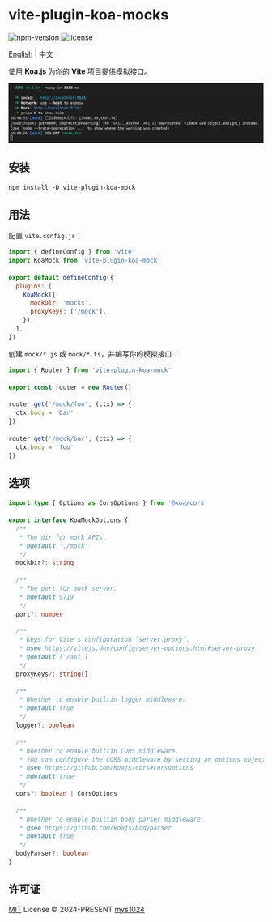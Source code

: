 # vite-plugin-koa-mocks

[![npm-version](https://img.shields.io/npm/v/vite-plugin-koa-mock?style=flat-square&color=%23cb3837)](https://www.npmjs.com/package/vite-plugin-koa-mock)
[![license](https://img.shields.io/github/license/Abu1999/vite-plugin-koa-mock?&style=flat-square)](./LICENSE)

[English](./README.md) | 中文

使用 **Koa.js** 为你的 **Vite** 项目提供模拟接口。

![logger](https://raw.githubusercontent.com/Abu1999/vite-plugin-koa-mock/main/images/cover.png)

## 安装

```shell
npm install -D vite-plugin-koa-mock
```

## 用法

配置 `vite.config.js`：

```javascript
import { defineConfig } from 'vite'
import KoaMock from 'vite-plugin-koa-mock'

export default defineConfig({
  plugins: [
    KoaMock({
      mockDir: 'mocks',
      proxyKeys: ['/mock'],
    }),
  ],
})
```

创建 `mock/*.js` 或 `mock/*.ts`，并编写你的模拟接口：

```javascript
import { Router } from 'vite-plugin-koa-mock'

export const router = new Router()

router.get('/mock/foo', (ctx) => {
  ctx.body = 'bar'
})

router.get('/mock/bar', (ctx) => {
  ctx.body = 'foo'
})
```

## 选项

```typescript
import type { Options as CorsOptions } from '@koa/cors'

export interface KoaMockOptions {
  /**
   * The dir for mock APIs.
   * @default './mock'
   */
  mockDir?: string

  /**
   * The port for mock server.
   * @default 9719
   */
  port?: number

  /**
   * Keys for Vite's configuration `server.proxy`.
   * @see https://vitejs.dev/config/server-options.html#server-proxy
   * @default ['/api']
   */
  proxyKeys?: string[]

  /**
   * Whether to enable builtin logger middleware.
   * @default true
   */
  logger?: boolean

  /**
   * Whether to enable builtin CORS middleware.
   * You can configure the CORS middleware by setting an options object.
   * @see https://github.com/koajs/cors#corsoptions
   * @default true
   */
  cors?: boolean | CorsOptions

  /**
   * Whether to enable builtin body parser middleware.
   * @see https://github.com/koajs/bodyparser
   * @default true
   */
  bodyParser?: boolean
}
```

## 许可证

[MIT](./LICENSE) License &copy; 2024-PRESENT
[mys1024](https://github.com/mys1024)
